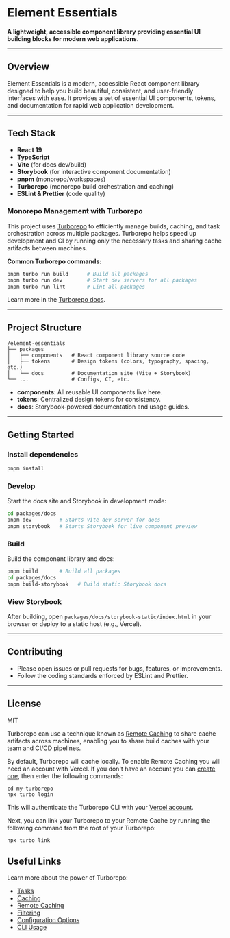 # Element Essentials

**A lightweight, accessible component library providing essential UI building blocks for modern web applications.**

---

## Overview

Element Essentials is a modern, accessible React component library designed to help you build beautiful, consistent, and user-friendly interfaces with ease. It provides a set of essential UI components, tokens, and documentation for rapid web application development.

---

## Tech Stack

- **React 19**
- **TypeScript**
- **Vite** (for docs dev/build)
- **Storybook** (for interactive component documentation)
- **pnpm** (monorepo/workspaces)
- **Turborepo** (monorepo build orchestration and caching)
- **ESLint & Prettier** (code quality)

### Monorepo Management with Turborepo

This project uses [Turborepo](https://turbo.build/) to efficiently manage builds, caching, and task orchestration across multiple packages. Turborepo helps speed up development and CI by running only the necessary tasks and sharing cache artifacts between machines.

**Common Turborepo commands:**

```sh
pnpm turbo run build      # Build all packages
pnpm turbo run dev        # Start dev servers for all packages
pnpm turbo run lint       # Lint all packages
```

Learn more in the [Turborepo docs](https://turbo.build/repo/docs).

---

## Project Structure

```
/element-essentials
├── packages
│   ├── components   # React component library source code
│   ├── tokens       # Design tokens (colors, typography, spacing, etc.)
│   └── docs         # Documentation site (Vite + Storybook)
└── ...              # Configs, CI, etc.
```

- **components**: All reusable UI components live here.
- **tokens**: Centralized design tokens for consistency.
- **docs**: Storybook-powered documentation and usage guides.

---

## Getting Started

### Install dependencies

```sh
pnpm install
```

### Develop

Start the docs site and Storybook in development mode:

```sh
cd packages/docs
pnpm dev         # Starts Vite dev server for docs
pnpm storybook   # Starts Storybook for live component preview
```

### Build

Build the component library and docs:

```sh
pnpm build       # Build all packages
cd packages/docs
pnpm build-storybook   # Build static Storybook docs
```

### View Storybook

After building, open `packages/docs/storybook-static/index.html` in your browser or deploy to a static host (e.g., Vercel).

---

## Contributing

- Please open issues or pull requests for bugs, features, or improvements.
- Follow the coding standards enforced by ESLint and Prettier.

---

## License

MIT

Turborepo can use a technique known as [Remote Caching](https://turborepo.com/docs/core-concepts/remote-caching) to share cache artifacts across machines, enabling you to share build caches with your team and CI/CD pipelines.

By default, Turborepo will cache locally. To enable Remote Caching you will need an account with Vercel. If you don't have an account you can [create one](https://vercel.com/signup?utm_source=turborepo-examples), then enter the following commands:

```
cd my-turborepo
npx turbo login
```

This will authenticate the Turborepo CLI with your [Vercel account](https://vercel.com/docs/concepts/personal-accounts/overview).

Next, you can link your Turborepo to your Remote Cache by running the following command from the root of your Turborepo:

```
npx turbo link
```

## Useful Links

Learn more about the power of Turborepo:

- [Tasks](https://turborepo.com/docs/core-concepts/monorepos/running-tasks)
- [Caching](https://turborepo.com/docs/core-concepts/caching)
- [Remote Caching](https://turborepo.com/docs/core-concepts/remote-caching)
- [Filtering](https://turborepo.com/docs/core-concepts/monorepos/filtering)
- [Configuration Options](https://turborepo.com/docs/reference/configuration)
- [CLI Usage](https://turborepo.com/docs/reference/command-line-reference)
